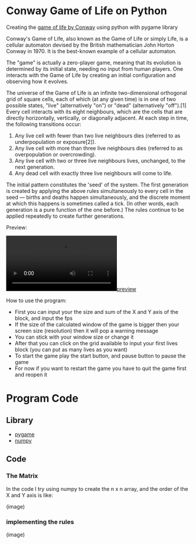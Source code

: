 # Conway Game of Life on Python

Creating the [game of life by Conway](https://conwaylife.com/wiki/Conway%27s_Game_of_Life) using python with pygame library

Conway's Game of Life, also known as the Game of Life or simply Life, is a cellular automaton devised by the British mathematician John Horton Conway in 1970. It is the best-known example of a cellular automaton.

The "game" is actually a zero-player game, meaning that its evolution is determined by its initial state, needing no input from human players. One interacts with the Game of Life by creating an initial configuration and observing how it evolves.

The universe of the Game of Life is an infinite two-dimensional orthogonal grid of square cells, each of which (at any given time) is in one of two possible states, "live" (alternatively "on") or "dead" (alternatively "off").[1] Every cell interacts with its eight neighbours, which are the cells that are directly horizontally, vertically, or diagonally adjacent. At each step in time, the following transitions occur:

1. Any live cell with fewer than two live neighbours dies (referred to as underpopulation or exposure[2]).
2. Any live cell with more than three live neighbours dies (referred to as overpopulation or overcrowding).
3. Any live cell with two or three live neighbours lives, unchanged, to the next generation.
4. Any dead cell with exactly three live neighbours will come to life.

The initial pattern constitutes the 'seed' of the system. The first generation is created by applying the above rules simultaneously to every cell in the seed — births and deaths happen simultaneously, and the discrete moment at which this happens is sometimes called a tick. (In other words, each generation is a pure function of the one before.) The rules continue to be applied repeatedly to create further generations.

Preview:

[![preview](https://github.com/RonAaron61/Conway_Game_of_Life/blob/main/assets/preview.mov)](https://github.com/RonAaron61/Conway_Game_of_Life/blob/main/assets/preview.mov)

How to use the program:
- First you can input your the size and sum of the X and Y axis of the block, and input the fps
- If the size of the calculated window of the game is bigger then your screen size (resolution) then it will pop a warning message
- You can stick with your window size or change it
- After that you can click on the grid available to input your first lives block (you can put as many lives as you want)
- To start the game play the start button, and pause button to pause the game
- For now if you want to restart the game you have to quit the game first and reopen it


# Program Code

## Library

- [pygame](https://www.pygame.org/docs/)
- [numpy](https://numpy.org/)


## Code

### The Matrix

In the code I try using numpy to create the n x n array, and the order of the X and Y axis is like:

(image)

### implementing the rules

(image)
